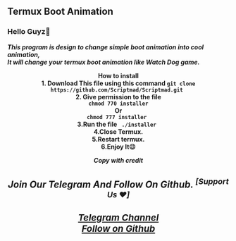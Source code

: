 ## Termux Boot Animation 

### Hello Guyz👋

<p>
<b><i> This program is design to change simple boot animation into cool animation,<br>
  It will change your termux boot animation like Watch Dog game.<br></i>
  
<!-- Copy With Credit Url = https://throwbin.io/YFIiTcr  -->
<center><p>How to install <br>
  1. Download This file using this command <code>git clone https://github.com/Scriptmad/Scriptmad.git </code> <br>
  2. Give permission to the file <br><code> chmod 770 installer </code> 
                     <br>                Or <br> 
     <code>chmod 777 installer </code> <br>
 3.Run the file <code> ./installer </code> <br>
 4.Close Termux. <br>
 5.Restart termux.<br>
 6.Enjoy It😉<br>
  </p>
  <be><i><b>Copy with credit<br>

  <p>
<b><h2>Join Our Telegram And Follow On Github. <Sup>[Support Us ❤️]
  </p>
  
<h3>
<a href="https://t.me/Scriptmad">Telegram Channel </a> <br>
<a href="https://github.com/Scriptmad">Follow on Github </a>
</center>
  </p>
  
  
  
